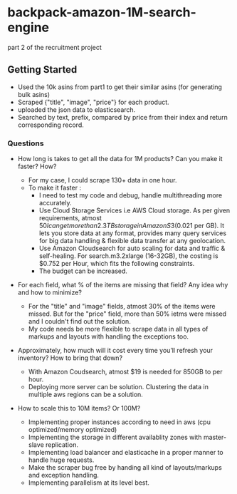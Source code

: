 # backpack-amazon-1M-search-engine

part 2 of the recruitment project

## Getting Started

*  Used the 10k asins from part1 to get their similar asins (for generating bulk asins)
*  Scraped {"title", "image", "price"} for each product. 
*  uploaded the json data to elasticsearch.
*  Searched by text, prefix, compared by price from their index and return corresponding record.


### Questions

* How long is takes to get all the data for 1M products? Can you make it faster? How?
  * For my case, I could scrape 130+ data in one hour.
  * To make it faster :
    * I need to test my code and debug, handle multithreading more accurately. 
    * Use Cloud Storage Services i.e AWS Cloud storage. As per given requirements, atmost $50 I can get more than 2.3TB storage in Amazon S3 ($0.021 per GB). It lets you store data at any format, provides many query services for big data handling & flexible data transfer at any geolocation.
    * Use Amazon Cloudsearch for auto scaling for data and traffic & self-healing. For search.m3.2xlarge (16-32GB), the costing is $0.752 per Hour, which fits the following constraints.
    * The budget can be increased.
    
* For each field, what % of the items are missing that field? Any idea why and how to minimize?
  * For the "title" and "image" fields, atmost 30% of the items were missed. But for the "price" field, more than 50% ietms were missed and I couldn't find out the solution. 
  * My code needs be more flexible to scrape data in all types of markups and layouts with handling the exceptions too.
 
* Approximately, how much will it cost every time you’ll refresh your inventory? How to bring that down?
  * With Amazon Coudsearch, atmost $19 is needed for 850GB to per hour.
  * Deploying more server can be solution. Clustering the data in multiple aws regions can be a solution.

* How to scale this to 10M items? Or 100M?
  * Implementing proper instances according to need in aws (cpu optimized/memory optimized)
  * Implementing the storage in different availablity zones with master-slave replication.
  * Implementing load balancer and elasticache in a proper manner to handle huge requests.
  * Make the scraper bug free by handing all kind of layouts/markups and exception handling.
  * Implementing parallelism at its level best.


